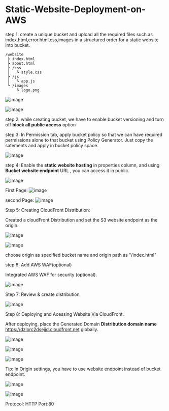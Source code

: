 # Static-Website-Deployment-on-AWS

step 1: create a unique bucket and upload all the required files such as index.html,error.html,css,images in a structured order for a static website into bucket.

```
/website
 ┣ index.html
 ┣ about.html
 ┣ /css
 ┃   ┗ style.css
 ┣ /js
 ┃   ┗ app.js
 ┗ /images
     ┗ logo.png
```

![image](https://github.com/user-attachments/assets/e563a3d7-de4d-4a1b-9013-ca6e8d08cf21)

![image](https://github.com/user-attachments/assets/cef5f639-6f17-46bd-88f0-1e9f22ac75fa)

step 2: while creating bucket, we have to enable bucket versioning and turn off **block all public access** option

step 3: In Permission tab, apply bucket policy so that we can have required permissions alone to that bucket using Policy Generator. Just copy the satements and apply in bucket policy space.

![image](https://github.com/user-attachments/assets/27d856e0-dd4c-4bdf-bfff-0e7db22538d5)

step 4: Enable the **static website hosting** in properties column, and using **Bucket website endpoint** URL , you can access it in public.

![image](https://github.com/user-attachments/assets/d4416623-ef94-496d-9600-92138399da67)

First Page:
![image](https://github.com/user-attachments/assets/18dc4e85-5462-4f7e-b8c2-57b468f8b33e)

second Page:
![image](https://github.com/user-attachments/assets/64f2aa97-d02a-42a6-9060-6d5e403ae3ea)

Step 5: Creating CloudFront Distribution:

Created a cloudFront Distribution and set the S3 website endpoint as the origin.

![image](https://github.com/user-attachments/assets/b1af7786-e9b9-4f05-bc12-a556369cbd04)

![image](https://github.com/user-attachments/assets/f4c76bcb-21c0-4165-9f4f-0e59061dff89)

choose origin as specified bucket name and origin path as "/index.html"

step 6: Add AWS WAF(optional)

Integrated AWS WAF for security (optional).

![image](https://github.com/user-attachments/assets/278654e3-7a9c-4938-80d0-69e7926246c4)

Step 7: Review & create distribution

![image](https://github.com/user-attachments/assets/26c5eea2-4915-485d-9a3a-223f846c85bf)

Step 8: Deploying and Acessing Website Via CloudFront.

After deploying,  place the Generated Domain  **Distribution domain name** https://dzlorc2dsejjd.cloudfront.net globally.

![image](https://github.com/user-attachments/assets/04c59f29-feaf-4fd0-afbf-7e732d1ff53e)

![image](https://github.com/user-attachments/assets/5b09282f-b8a8-4744-8bac-09f08fe845c9)

![image](https://github.com/user-attachments/assets/5b240ed1-7eb6-443b-8bd8-ada9884cbede)

Tip: In Origin settings, you have to use website endpoint instead of bucket endpoint.

![image](https://github.com/user-attachments/assets/26fb993d-c4a8-406c-b5d5-6f6c3098dc79)

![image](https://github.com/user-attachments/assets/7971eb71-3eb0-476b-a2eb-87bb1056dc6d)

Protocol: HTTP Port:80


